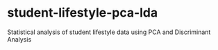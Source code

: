 # student-lifestyle-pca-lda
Statistical analysis of student lifestyle data using PCA and Discriminant Analysis
